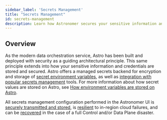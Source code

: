 ```yaml
---
sidebar_label: 'Secrets Management'
title: "Secrets Management"
id: secrets-management
description: Learn how Astronomer secures your sensitive information and supports secrets management integration
---
```


## Overview

As the modern data orchestration service, Astro has been built and deployed with security as a guiding architectural principle. This same principle extends into how your sensitive information and credentials are stored and secured. Astro offers a managed secrets backend for encryption and storage of [secret environment variables](environment-variables.md#set-environment-variables-via-the-astronomer-ui), as well as [integration with popular secrets management](secrets-backend.md) tools. For more information about how secret values are stored on Astro, see [How environment variables are stored on Astro](environment-variables.md#how-environment-variables-are-stored-on-astro).

All secrets management configuration performed in the Astronomer UI is [securely transmitted and stored](data-protection.md), is [resilient](resilience.md) to in-region cloud failures, and can be [recovered](disaster-recovery.md) in the case of a full Control and/or Data Plane disaster.
